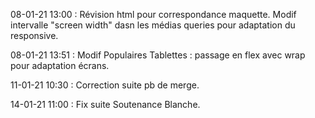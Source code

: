 08-01-21 13:00 :
Révision html pour correspondance maquette.
Modif intervalle "screen width" dasn les médias queries pour adaptation du responsive.

08-01-21 13:51 :
Modif Populaires Tablettes : passage en flex avec wrap pour adaptation écrans.

11-01-21 10:30 :
Correction suite pb de merge.

14-01-21 11:00 :
Fix suite Soutenance Blanche.
